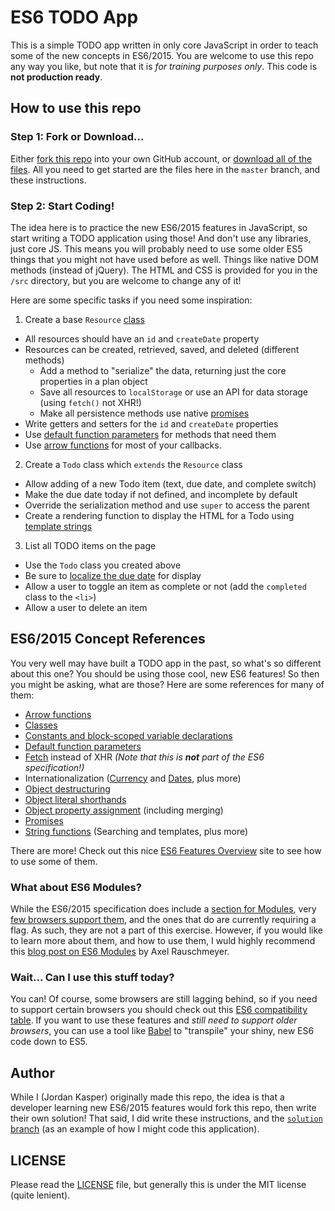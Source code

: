 # ES6 TODO App

This is a simple TODO app written in only core JavaScript in order to teach some of the new concepts in ES6/2015. You are welcome to use this repo any way you like, but note that it is _for training purposes only_. This code is **not production ready**.

## How to use this repo

### Step 1: Fork or Download...

Either [fork this repo](https://github.com/jakerella/es6-todos/fork) into your own GitHub account, or [download all of the files](https://github.com/jakerella/es6-todos/archive/master.zip). All you need to get started are the files here in the `master` branch, and these instructions.

### Step 2: Start Coding!

The idea here is to practice the new ES6/2015 features in JavaScript, so start writing a TODO application using those! And don't use any libraries, just core JS. This means you will probably need to use some older ES5 things that you might not have used before as well. Things like native DOM methods (instead of jQuery). The HTML and CSS is provided for you in the `/src` directory, but you are welcome to change any of it!

Here are some specific tasks if you need some inspiration:

1. Create a base `Resource` [class](http://2ality.com/2015/02/es6-classes-final.html)
  * All resources should have an `id` and `createDate` property
  * Resources can be created, retrieved, saved, and deleted (different methods)
    * Add a method to "serialize" the data, returning just the core properties in a plan object
    * Save all resources to `localStorage` or use an API for data storage (using `fetch()` not XHR!)
    * Make all persistence methods use native [promises](https://developers.google.com/web/fundamentals/getting-started/primers/promises)
  * Write getters and setters for the `id` and `createDate` properties
  * Use [default function parameters](https://developer.mozilla.org/en-US/docs/Web/JavaScript/Reference/Functions/Default_parameters) for methods that need them
  * Use [arrow functions](https://developer.mozilla.org/en-US/docs/Web/JavaScript/Reference/Functions/Arrow_functions) for most of your callbacks.
2. Create a `Todo` class which `extends` the `Resource` class
  * Allow adding of a new Todo item (text, due date, and complete switch)
  * Make the due date today if not defined, and incomplete by default
  * Override the serialization method and use `super` to access the parent
  * Create a rendering function to display the HTML for a Todo using [template strings](http://2ality.com/2015/01/es6-strings.html)
3. List all TODO items on the page
  * Use the `Todo` class you created above
  * Be sure to [localize the due date](http://es6-features.org/#DateTimeFormatting) for display
  * Allow a user to toggle an item as complete or not (add the `completed` class to the `<li>`)
  * Allow a user to delete an item

## ES6/2015 Concept References

You very well may have built a TODO app in the past, so what's so different about this one? You should be using those cool, new ES6 features! So then you might be asking, what are those? Here are some references for many of them:

* [Arrow functions](https://developer.mozilla.org/en-US/docs/Web/JavaScript/Reference/Functions/Arrow_functions)
* [Classes](http://2ality.com/2015/02/es6-classes-final.html)
* [Constants and block-scoped variable declarations](http://wesbos.com/let-vs-const/)
* [Default function parameters](https://developer.mozilla.org/en-US/docs/Web/JavaScript/Reference/Functions/Default_parameters)
* [Fetch](https://fetch.spec.whatwg.org/) instead of XHR _(Note that this is **not** part of the ES6 specification!)_
* Internationalization ([Currency](http://es6-features.org/#CurrencyFormatting) and [Dates](http://es6-features.org/#DateTimeFormatting), plus more)
* [Object destructuring](https://ponyfoo.com/articles/es6-destructuring-in-depth)
* [Object literal shorthands](http://www.benmvp.com/learning-es6-enhanced-object-literals/)
* [Object property assignment](https://developer.mozilla.org/en-US/docs/Web/JavaScript/Reference/Global_Objects/Object/assign) (including merging)
* [Promises](https://developers.google.com/web/fundamentals/getting-started/primers/promises)
* [String functions](http://2ality.com/2015/01/es6-strings.html) (Searching and templates, plus more)

There are more! Check out this nice [ES6 Features Overview](http://es6-features.org) site to see how to use some of them.

### What about ES6 Modules?

While the ES6/2015 specification does include a [section for Modules](https://www.ecma-international.org/ecma-262/6.0/#sec-modules), very [few browsers support them](http://caniuse.com/#feat=es6-module), and the ones that do are currently requiring a flag. As such, they are not a part of this exercise. However, if you would like to learn more about them, and how to use them, I wuld highly recommend this [blog post on ES6 Modules](http://2ality.com/2014/09/es6-modules-final.html) by Axel Rauschmeyer.

### Wait... Can I use this stuff today?

You can! Of course, some browsers are still lagging behind, so if you need to support certain browsers you should check out this [ES6 compatibility table](https://kangax.github.io/compat-table/es6/). If you want to use these features and _still need to support older browsers_, you can use a tool like [Babel](http://babeljs.io) to "transpile" your shiny, new ES6 code down to ES5.

## Author

While I (Jordan Kasper) originally made this repo, the idea is that a developer learning new ES6/2015 features would fork this repo, then write their own solution! That said, I did write these instructions, and the [`solution` branch](https://github.com/jakerella/es6-todos/tree/solution) (as an example of how I might code this application).

## LICENSE

Please read the [LICENSE](LICENSE) file, but generally this is under the MIT license (quite lenient).

